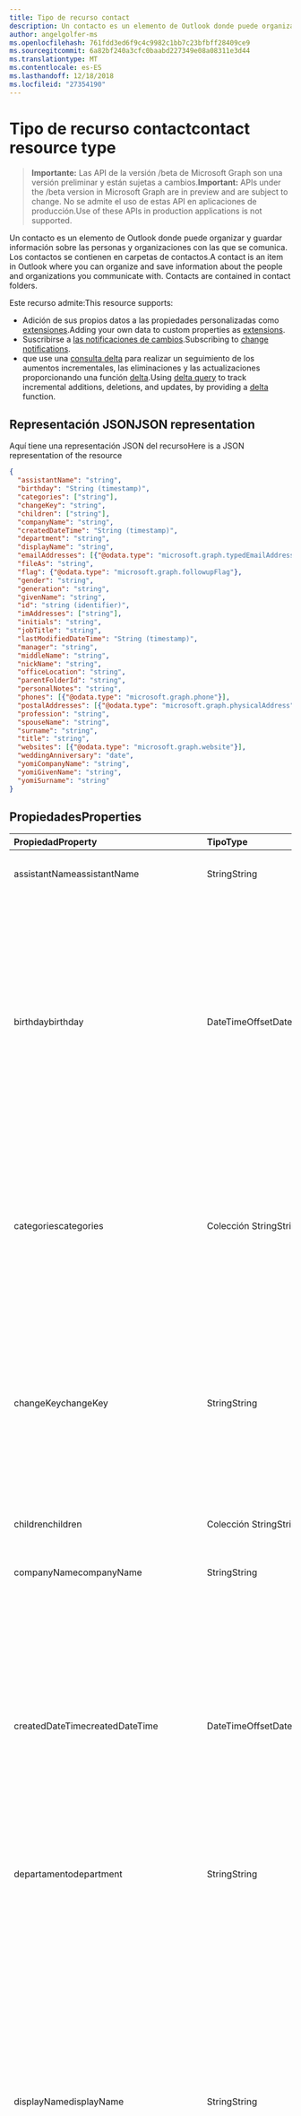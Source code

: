 ```yaml
---
title: Tipo de recurso contact
description: Un contacto es un elemento de Outlook donde puede organizar y guardar información sobre las personas y organizaciones con las que se comunica. Los contactos se contienen en carpetas de contactos.
author: angelgolfer-ms
ms.openlocfilehash: 761fdd3ed6f9c4c9982c1bb7c23bfbff28409ce9
ms.sourcegitcommit: 6a82bf240a3cfc0baabd227349e08a08311e3d44
ms.translationtype: MT
ms.contentlocale: es-ES
ms.lasthandoff: 12/18/2018
ms.locfileid: "27354190"
---
```

# <a name="contact-resource-type"></a><span data-ttu-id="46868-104">Tipo de recurso contact</span><span class="sxs-lookup"><span data-stu-id="46868-104">contact resource type</span></span>

> <span data-ttu-id="46868-105">**Importante:** Las API de la versión /beta de Microsoft Graph son una versión preliminar y están sujetas a cambios.</span><span class="sxs-lookup"><span data-stu-id="46868-105">**Important:** APIs under the /beta version in Microsoft Graph are in preview and are subject to change.</span></span> <span data-ttu-id="46868-106">No se admite el uso de estas API en aplicaciones de producción.</span><span class="sxs-lookup"><span data-stu-id="46868-106">Use of these APIs in production applications is not supported.</span></span>

<span data-ttu-id="46868-p103">Un contacto es un elemento de Outlook donde puede organizar y guardar información sobre las personas y organizaciones con las que se comunica. Los contactos se contienen en carpetas de contactos.</span><span class="sxs-lookup"><span data-stu-id="46868-p103">A contact is an item in Outlook where you can organize and save information about the people and organizations you communicate with. Contacts are contained in contact folders.</span></span>

<span data-ttu-id="46868-109">Este recurso admite:</span><span class="sxs-lookup"><span data-stu-id="46868-109">This resource supports:</span></span>

- <span data-ttu-id="46868-110">Adición de sus propios datos a las propiedades personalizadas como [extensiones](/graph/extensibility-overview).</span><span class="sxs-lookup"><span data-stu-id="46868-110">Adding your own data to custom properties as [extensions](/graph/extensibility-overview).</span></span>
- <span data-ttu-id="46868-111">Suscribirse a [las notificaciones de cambios](/graph/webhooks).</span><span class="sxs-lookup"><span data-stu-id="46868-111">Subscribing to [change notifications](/graph/webhooks).</span></span>
- <span data-ttu-id="46868-112">que use una [consulta delta](/graph/delta-query-overview) para realizar un seguimiento de los aumentos incrementales, las eliminaciones y las actualizaciones proporcionando una función [delta](../api/contact-delta.md).</span><span class="sxs-lookup"><span data-stu-id="46868-112">Using [delta query](/graph/delta-query-overview) to track incremental additions, deletions, and updates, by providing a [delta](../api/contact-delta.md) function.</span></span>

## <a name="json-representation"></a><span data-ttu-id="46868-113">Representación JSON</span><span class="sxs-lookup"><span data-stu-id="46868-113">JSON representation</span></span>

<span data-ttu-id="46868-114">Aquí tiene una representación JSON del recurso</span><span class="sxs-lookup"><span data-stu-id="46868-114">Here is a JSON representation of the resource</span></span>

<!-- {
  "blockType": "resource",
  "optionalProperties": [
    "extensions",
    "multiValueExtendedProperties",
    "photo",
    "singleValueExtendedProperties"
  ],
  "@odata.type": "microsoft.graph.contact"
}-->

```json
{
  "assistantName": "string",
  "birthday": "String (timestamp)",
  "categories": ["string"],
  "changeKey": "string",
  "children": ["string"],
  "companyName": "string",
  "createdDateTime": "String (timestamp)",
  "department": "string",
  "displayName": "string",
  "emailAddresses": [{"@odata.type": "microsoft.graph.typedEmailAddress"}],
  "fileAs": "string",
  "flag": {"@odata.type": "microsoft.graph.followupFlag"},
  "gender": "string",
  "generation": "string",
  "givenName": "string",
  "id": "string (identifier)",
  "imAddresses": ["string"],
  "initials": "string",
  "jobTitle": "string",
  "lastModifiedDateTime": "String (timestamp)",
  "manager": "string",
  "middleName": "string",
  "nickName": "string",
  "officeLocation": "string",
  "parentFolderId": "string",
  "personalNotes": "string",
  "phones": [{"@odata.type": "microsoft.graph.phone"}],
  "postalAddresses": [{"@odata.type": "microsoft.graph.physicalAddress"}],
  "profession": "string",
  "spouseName": "string",
  "surname": "string",
  "title": "string",
  "websites": [{"@odata.type": "microsoft.graph.website"}],
  "weddingAnniversary": "date",
  "yomiCompanyName": "string",
  "yomiGivenName": "string",
  "yomiSurname": "string"
}

```
## <a name="properties"></a><span data-ttu-id="46868-115">Propiedades</span><span class="sxs-lookup"><span data-stu-id="46868-115">Properties</span></span>
| <span data-ttu-id="46868-116">Propiedad</span><span class="sxs-lookup"><span data-stu-id="46868-116">Property</span></span>     | <span data-ttu-id="46868-117">Tipo</span><span class="sxs-lookup"><span data-stu-id="46868-117">Type</span></span>   |<span data-ttu-id="46868-118">Descripción</span><span class="sxs-lookup"><span data-stu-id="46868-118">Description</span></span>|
|:---------------|:--------|:----------|
|<span data-ttu-id="46868-119">assistantName</span><span class="sxs-lookup"><span data-stu-id="46868-119">assistantName</span></span>|<span data-ttu-id="46868-120">String</span><span class="sxs-lookup"><span data-stu-id="46868-120">String</span></span>|<span data-ttu-id="46868-121">El nombre del ayudante del contacto.</span><span class="sxs-lookup"><span data-stu-id="46868-121">The name of the contact's assistant.</span></span>|
|<span data-ttu-id="46868-122">birthday</span><span class="sxs-lookup"><span data-stu-id="46868-122">birthday</span></span>|<span data-ttu-id="46868-123">DateTimeOffset</span><span class="sxs-lookup"><span data-stu-id="46868-123">DateTimeOffset</span></span>|<span data-ttu-id="46868-p104">El cumpleaños del contacto. El tipo de marca de tiempo representa la información de fecha y hora con el formato ISO 8601 y está siempre en hora UTC. Por ejemplo, medianoche UTC del 1 de enero de 2014 sería así: `'2014-01-01T00:00:00Z'`</span><span class="sxs-lookup"><span data-stu-id="46868-p104">The contact's birthday. The Timestamp type represents date and time information using ISO 8601 format and is always in UTC time. For example, midnight UTC on Jan 1, 2014 would look like this: `'2014-01-01T00:00:00Z'`</span></span>|
|<span data-ttu-id="46868-127">categories</span><span class="sxs-lookup"><span data-stu-id="46868-127">categories</span></span>|<span data-ttu-id="46868-128">Colección String</span><span class="sxs-lookup"><span data-stu-id="46868-128">String collection</span></span>|<span data-ttu-id="46868-129">Las categorías asociadas con el contacto.</span><span class="sxs-lookup"><span data-stu-id="46868-129">The categories associated with the contact.</span></span> <span data-ttu-id="46868-130">Cada categoría corresponde a la propiedad **displayName** de un [outlookCategory](outlookcategory.md) definidos para el usuario.</span><span class="sxs-lookup"><span data-stu-id="46868-130">Each category corresponds to the **displayName** property of an [outlookCategory](outlookcategory.md) defined for the user.</span></span>|
|<span data-ttu-id="46868-131">changeKey</span><span class="sxs-lookup"><span data-stu-id="46868-131">changeKey</span></span>|<span data-ttu-id="46868-132">String</span><span class="sxs-lookup"><span data-stu-id="46868-132">String</span></span>|<span data-ttu-id="46868-p106">Identifica la versión del contacto. Cada vez que cambia el contacto, cambia también ChangeKey. Permite que Exchange aplique los cambios a la versión correcta del objeto.</span><span class="sxs-lookup"><span data-stu-id="46868-p106">Identifies the version of the contact. Every time the contact is changed, ChangeKey changes as well. This allows Exchange to apply changes to the correct version of the object.</span></span>|
|<span data-ttu-id="46868-136">children</span><span class="sxs-lookup"><span data-stu-id="46868-136">children</span></span>|<span data-ttu-id="46868-137">Colección String</span><span class="sxs-lookup"><span data-stu-id="46868-137">String collection</span></span>|<span data-ttu-id="46868-138">Los nombres de los hijos del contacto.</span><span class="sxs-lookup"><span data-stu-id="46868-138">The names of the contact's children.</span></span>|
|<span data-ttu-id="46868-139">companyName</span><span class="sxs-lookup"><span data-stu-id="46868-139">companyName</span></span>|<span data-ttu-id="46868-140">String</span><span class="sxs-lookup"><span data-stu-id="46868-140">String</span></span>|<span data-ttu-id="46868-141">El nombre de la empresa del contacto.</span><span class="sxs-lookup"><span data-stu-id="46868-141">The name of the contact's company.</span></span>|
|<span data-ttu-id="46868-142">createdDateTime</span><span class="sxs-lookup"><span data-stu-id="46868-142">createdDateTime</span></span>|<span data-ttu-id="46868-143">DateTimeOffset</span><span class="sxs-lookup"><span data-stu-id="46868-143">DateTimeOffset</span></span>|<span data-ttu-id="46868-p107">La hora en que se ha creado el contacto. El tipo de marca de tiempo representa la información de fecha y hora con el formato ISO 8601 y está siempre en hora UTC. Por ejemplo, medianoche UTC del 1 de enero de 2014 sería así: `'2014-01-01T00:00:00Z'`</span><span class="sxs-lookup"><span data-stu-id="46868-p107">The time the contact was created. The Timestamp type represents date and time information using ISO 8601 format and is always in UTC time. For example, midnight UTC on Jan 1, 2014 would look like this: `'2014-01-01T00:00:00Z'`</span></span>|
|<span data-ttu-id="46868-147">departamento</span><span class="sxs-lookup"><span data-stu-id="46868-147">department</span></span>|<span data-ttu-id="46868-148">String</span><span class="sxs-lookup"><span data-stu-id="46868-148">String</span></span>|<span data-ttu-id="46868-149">El departamento del contacto.</span><span class="sxs-lookup"><span data-stu-id="46868-149">The contact's department.</span></span>|
|<span data-ttu-id="46868-150">displayName</span><span class="sxs-lookup"><span data-stu-id="46868-150">displayName</span></span>|<span data-ttu-id="46868-151">String</span><span class="sxs-lookup"><span data-stu-id="46868-151">String</span></span>|<span data-ttu-id="46868-152">El nombre para mostrar del contacto.</span><span class="sxs-lookup"><span data-stu-id="46868-152">The contact's display name.</span></span> <span data-ttu-id="46868-153">Puede especificar el nombre para mostrar en una operación de [creación](../api/user-post-contacts.md) o [actualización](../api/contact-update.md) .</span><span class="sxs-lookup"><span data-stu-id="46868-153">You can specify the display name in a [create](../api/user-post-contacts.md) or [update](../api/contact-update.md) operation.</span></span> <span data-ttu-id="46868-154">Tenga en cuenta que las actualizaciones posteriores a otras propiedades pueden causar un valor generado automáticamente sobrescribir el valor de displayName que haya especificado.</span><span class="sxs-lookup"><span data-stu-id="46868-154">Note that later updates to other properties may cause an automatically generated value to overwrite the displayName value you have specified.</span></span> <span data-ttu-id="46868-155">Para conservar un valor existente, siempre incluirla como displayName en una operación [de actualización](../api/contact-update.md) .</span><span class="sxs-lookup"><span data-stu-id="46868-155">To preserve a pre-existing value, always include it as displayName in an [update](../api/contact-update.md) operation.</span></span>|
|<span data-ttu-id="46868-156">emailAddresses</span><span class="sxs-lookup"><span data-stu-id="46868-156">emailAddresses</span></span>|<span data-ttu-id="46868-157">colección de [typedEmailAddress](typedemailaddress.md)</span><span class="sxs-lookup"><span data-stu-id="46868-157">[typedEmailAddress](typedemailaddress.md) collection</span></span>|<span data-ttu-id="46868-158">Las direcciones de correo electrónico del contacto.</span><span class="sxs-lookup"><span data-stu-id="46868-158">The contact's email addresses.</span></span>|
|<span data-ttu-id="46868-159">fileAs</span><span class="sxs-lookup"><span data-stu-id="46868-159">fileAs</span></span>|<span data-ttu-id="46868-160">String</span><span class="sxs-lookup"><span data-stu-id="46868-160">String</span></span>|<span data-ttu-id="46868-161">El nombre con el que se ha archivado el contacto.</span><span class="sxs-lookup"><span data-stu-id="46868-161">The name the contact is filed under.</span></span>|
|<span data-ttu-id="46868-162">flag</span><span class="sxs-lookup"><span data-stu-id="46868-162">flag</span></span>|[<span data-ttu-id="46868-163">followupFlag</span><span class="sxs-lookup"><span data-stu-id="46868-163">followupFlag</span></span>](followupflag.md)|<span data-ttu-id="46868-164">El valor de marca que indica el estado, fecha de inicio, fecha de vencimiento o fecha de finalización para el contacto.</span><span class="sxs-lookup"><span data-stu-id="46868-164">The flag value that indicates the status, start date, due date, or completion date for the contact.</span></span> |
|<span data-ttu-id="46868-165">gender</span><span class="sxs-lookup"><span data-stu-id="46868-165">gender</span></span> |<span data-ttu-id="46868-166">String</span><span class="sxs-lookup"><span data-stu-id="46868-166">String</span></span> |<span data-ttu-id="46868-167">Género del contacto.</span><span class="sxs-lookup"><span data-stu-id="46868-167">The contact's gender.</span></span> |
|<span data-ttu-id="46868-168">generation</span><span class="sxs-lookup"><span data-stu-id="46868-168">generation</span></span>|<span data-ttu-id="46868-169">String</span><span class="sxs-lookup"><span data-stu-id="46868-169">String</span></span>|<span data-ttu-id="46868-170">La generación del contacto.</span><span class="sxs-lookup"><span data-stu-id="46868-170">The contact's generation.</span></span>|
|<span data-ttu-id="46868-171">givenName</span><span class="sxs-lookup"><span data-stu-id="46868-171">givenName</span></span>|<span data-ttu-id="46868-172">String</span><span class="sxs-lookup"><span data-stu-id="46868-172">String</span></span>|<span data-ttu-id="46868-173">El nombre del contacto.</span><span class="sxs-lookup"><span data-stu-id="46868-173">The contact's given name.</span></span>|
|<span data-ttu-id="46868-174">id</span><span class="sxs-lookup"><span data-stu-id="46868-174">id</span></span>|<span data-ttu-id="46868-175">String</span><span class="sxs-lookup"><span data-stu-id="46868-175">String</span></span>|<span data-ttu-id="46868-p109">El identificador único del contacto. Solo lectura.</span><span class="sxs-lookup"><span data-stu-id="46868-p109">The contact's unique identifier. Read-only.</span></span>|
|<span data-ttu-id="46868-178">imAddresses</span><span class="sxs-lookup"><span data-stu-id="46868-178">imAddresses</span></span>|<span data-ttu-id="46868-179">Colección String</span><span class="sxs-lookup"><span data-stu-id="46868-179">String collection</span></span>|<span data-ttu-id="46868-180">Las direcciones de mensajería instantánea (MI) del contacto.</span><span class="sxs-lookup"><span data-stu-id="46868-180">The contact's instant messaging (IM) addresses.</span></span>|
|<span data-ttu-id="46868-181">initials</span><span class="sxs-lookup"><span data-stu-id="46868-181">initials</span></span>|<span data-ttu-id="46868-182">String</span><span class="sxs-lookup"><span data-stu-id="46868-182">String</span></span>|<span data-ttu-id="46868-183">Las iniciales del contacto.</span><span class="sxs-lookup"><span data-stu-id="46868-183">The contact's initials.</span></span>|
|<span data-ttu-id="46868-184">jobTitle</span><span class="sxs-lookup"><span data-stu-id="46868-184">jobTitle</span></span>|<span data-ttu-id="46868-185">String</span><span class="sxs-lookup"><span data-stu-id="46868-185">String</span></span>|<span data-ttu-id="46868-186">El puesto del contacto.</span><span class="sxs-lookup"><span data-stu-id="46868-186">The contact’s job title.</span></span>|
|<span data-ttu-id="46868-187">lastModifiedDateTime</span><span class="sxs-lookup"><span data-stu-id="46868-187">lastModifiedDateTime</span></span>|<span data-ttu-id="46868-188">DateTimeOffset</span><span class="sxs-lookup"><span data-stu-id="46868-188">DateTimeOffset</span></span>|<span data-ttu-id="46868-p110">La hora en que se ha modificado el contacto. El tipo de marca de tiempo representa la información de fecha y hora con el formato ISO 8601 y está siempre en hora UTC. Por ejemplo, medianoche UTC del 1 de enero de 2014 sería así: `'2014-01-01T00:00:00Z'`</span><span class="sxs-lookup"><span data-stu-id="46868-p110">The time the contact was modified. The Timestamp type represents date and time information using ISO 8601 format and is always in UTC time. For example, midnight UTC on Jan 1, 2014 would look like this: `'2014-01-01T00:00:00Z'`</span></span>|
|<span data-ttu-id="46868-192">manager</span><span class="sxs-lookup"><span data-stu-id="46868-192">manager</span></span>|<span data-ttu-id="46868-193">String</span><span class="sxs-lookup"><span data-stu-id="46868-193">String</span></span>|<span data-ttu-id="46868-194">El nombre del administrador del contacto.</span><span class="sxs-lookup"><span data-stu-id="46868-194">The name of the contact's manager.</span></span>
|<span data-ttu-id="46868-195">middleName</span><span class="sxs-lookup"><span data-stu-id="46868-195">middleName</span></span>|<span data-ttu-id="46868-196">String</span><span class="sxs-lookup"><span data-stu-id="46868-196">String</span></span>|<span data-ttu-id="46868-197">El segundo nombre del contacto.</span><span class="sxs-lookup"><span data-stu-id="46868-197">The contact's middle name.</span></span>|
|<span data-ttu-id="46868-198">nickName</span><span class="sxs-lookup"><span data-stu-id="46868-198">nickName</span></span>|<span data-ttu-id="46868-199">String</span><span class="sxs-lookup"><span data-stu-id="46868-199">String</span></span>|<span data-ttu-id="46868-200">El sobrenombre del contacto.</span><span class="sxs-lookup"><span data-stu-id="46868-200">The contact's nickname.</span></span>|
|<span data-ttu-id="46868-201">officeLocation</span><span class="sxs-lookup"><span data-stu-id="46868-201">officeLocation</span></span>|<span data-ttu-id="46868-202">String</span><span class="sxs-lookup"><span data-stu-id="46868-202">String</span></span>|<span data-ttu-id="46868-203">La ubicación de la oficina del contacto.</span><span class="sxs-lookup"><span data-stu-id="46868-203">The location of the contact's office.</span></span>|
|<span data-ttu-id="46868-204">parentFolderId</span><span class="sxs-lookup"><span data-stu-id="46868-204">parentFolderId</span></span>|<span data-ttu-id="46868-205">String</span><span class="sxs-lookup"><span data-stu-id="46868-205">String</span></span>|<span data-ttu-id="46868-206">El identificador de la carpeta principal del contacto.</span><span class="sxs-lookup"><span data-stu-id="46868-206">The ID of the contact's parent folder.</span></span>|
|<span data-ttu-id="46868-207">personalNotes</span><span class="sxs-lookup"><span data-stu-id="46868-207">personalNotes</span></span>|<span data-ttu-id="46868-208">String</span><span class="sxs-lookup"><span data-stu-id="46868-208">String</span></span>|<span data-ttu-id="46868-209">Las notas del usuario sobre el contacto.</span><span class="sxs-lookup"><span data-stu-id="46868-209">The user's notes about the contact.</span></span>|
|<span data-ttu-id="46868-210">phones</span><span class="sxs-lookup"><span data-stu-id="46868-210">phones</span></span> |<span data-ttu-id="46868-211">Colección [phone](phone.md)</span><span class="sxs-lookup"><span data-stu-id="46868-211">[phone](phone.md) collection</span></span> |<span data-ttu-id="46868-212">Números de teléfono asociados con el contacto, por ejemplo, teléfono particular, teléfono móvil y teléfono del trabajo.</span><span class="sxs-lookup"><span data-stu-id="46868-212">Phone numbers associated with the contact, for example, home phone, mobile phone, and business phone.</span></span> |
|<span data-ttu-id="46868-213">postalAddresses</span><span class="sxs-lookup"><span data-stu-id="46868-213">postalAddresses</span></span> |<span data-ttu-id="46868-214">colección [physicalAddress](physicaladdress.md)</span><span class="sxs-lookup"><span data-stu-id="46868-214">[physicalAddress](physicaladdress.md) collection</span></span> |<span data-ttu-id="46868-215">Direcciones asociadas con el contacto, por ejemplo, home dirección y dirección de la empresa.</span><span class="sxs-lookup"><span data-stu-id="46868-215">Addresses associated with the contact, for example, home address and business address.</span></span> |
|<span data-ttu-id="46868-216">profession</span><span class="sxs-lookup"><span data-stu-id="46868-216">profession</span></span>|<span data-ttu-id="46868-217">String</span><span class="sxs-lookup"><span data-stu-id="46868-217">String</span></span>|<span data-ttu-id="46868-218">La profesión del contacto.</span><span class="sxs-lookup"><span data-stu-id="46868-218">The contact's profession.</span></span>|
|<span data-ttu-id="46868-219">spouseName</span><span class="sxs-lookup"><span data-stu-id="46868-219">spouseName</span></span>|<span data-ttu-id="46868-220">String</span><span class="sxs-lookup"><span data-stu-id="46868-220">String</span></span>|<span data-ttu-id="46868-221">El nombre del cónyuge del contacto.</span><span class="sxs-lookup"><span data-stu-id="46868-221">The name of the contact's spouse/partner.</span></span>|
|<span data-ttu-id="46868-222">surname</span><span class="sxs-lookup"><span data-stu-id="46868-222">surname</span></span>|<span data-ttu-id="46868-223">String</span><span class="sxs-lookup"><span data-stu-id="46868-223">String</span></span>|<span data-ttu-id="46868-224">Los apellidos del contacto.</span><span class="sxs-lookup"><span data-stu-id="46868-224">The contact's surname.</span></span>|
|<span data-ttu-id="46868-225">title</span><span class="sxs-lookup"><span data-stu-id="46868-225">title</span></span>|<span data-ttu-id="46868-226">String</span><span class="sxs-lookup"><span data-stu-id="46868-226">String</span></span>|<span data-ttu-id="46868-227">El título del contacto.</span><span class="sxs-lookup"><span data-stu-id="46868-227">The contact's title.</span></span>|
|<span data-ttu-id="46868-228">websites</span><span class="sxs-lookup"><span data-stu-id="46868-228">websites</span></span> |<span data-ttu-id="46868-229">Colección [website](website.md)</span><span class="sxs-lookup"><span data-stu-id="46868-229">[website](website.md) collection</span></span>|<span data-ttu-id="46868-230">Sitios Web asociados con el contacto.</span><span class="sxs-lookup"><span data-stu-id="46868-230">Web sites associated with the contact.</span></span> |
|<span data-ttu-id="46868-231">weddingAnniversary</span><span class="sxs-lookup"><span data-stu-id="46868-231">weddingAnniversary</span></span> |<span data-ttu-id="46868-232">Date</span><span class="sxs-lookup"><span data-stu-id="46868-232">Date</span></span> |<span data-ttu-id="46868-233">Aniversario de boda del contacto.</span><span class="sxs-lookup"><span data-stu-id="46868-233">The contact's wedding anniversary.</span></span> |
|<span data-ttu-id="46868-234">yomiCompanyName</span><span class="sxs-lookup"><span data-stu-id="46868-234">yomiCompanyName</span></span>|<span data-ttu-id="46868-235">String</span><span class="sxs-lookup"><span data-stu-id="46868-235">String</span></span>|<span data-ttu-id="46868-236">El nombre fonético japonés de la empresa del contacto.</span><span class="sxs-lookup"><span data-stu-id="46868-236">The phonetic Japanese company name of the contact.</span></span>|
|<span data-ttu-id="46868-237">yomiGivenName</span><span class="sxs-lookup"><span data-stu-id="46868-237">yomiGivenName</span></span>|<span data-ttu-id="46868-238">String</span><span class="sxs-lookup"><span data-stu-id="46868-238">String</span></span>|<span data-ttu-id="46868-239">El nombre (nombre de pila) fonético japonés del contacto.</span><span class="sxs-lookup"><span data-stu-id="46868-239">The phonetic Japanese given name (first name) of the contact.</span></span>|
|<span data-ttu-id="46868-240">yomiSurname</span><span class="sxs-lookup"><span data-stu-id="46868-240">yomiSurname</span></span>|<span data-ttu-id="46868-241">String</span><span class="sxs-lookup"><span data-stu-id="46868-241">String</span></span>|<span data-ttu-id="46868-242">El apellido fonético japonés del contacto.</span><span class="sxs-lookup"><span data-stu-id="46868-242">The phonetic Japanese surname (last name)  of the contact.</span></span>|

## <a name="relationships"></a><span data-ttu-id="46868-243">Relaciones</span><span class="sxs-lookup"><span data-stu-id="46868-243">Relationships</span></span>
| <span data-ttu-id="46868-244">Relación</span><span class="sxs-lookup"><span data-stu-id="46868-244">Relationship</span></span> | <span data-ttu-id="46868-245">Tipo</span><span class="sxs-lookup"><span data-stu-id="46868-245">Type</span></span>   |<span data-ttu-id="46868-246">Descripción</span><span class="sxs-lookup"><span data-stu-id="46868-246">Description</span></span>|
|:---------------|:--------|:----------|
|<span data-ttu-id="46868-247">extensions</span><span class="sxs-lookup"><span data-stu-id="46868-247">extensions</span></span>|<span data-ttu-id="46868-248">Colección de [extensiones](extension.md)</span><span class="sxs-lookup"><span data-stu-id="46868-248">[extension](extension.md) collection</span></span>|<span data-ttu-id="46868-249">La colección de extensiones de open definidas para el contacto.</span><span class="sxs-lookup"><span data-stu-id="46868-249">The collection of open extensions defined for the contact.</span></span> <span data-ttu-id="46868-250">Admite valores NULL.</span><span class="sxs-lookup"><span data-stu-id="46868-250">Nullable.</span></span>|
|<span data-ttu-id="46868-251">multiValueExtendedProperties</span><span class="sxs-lookup"><span data-stu-id="46868-251">multiValueExtendedProperties</span></span>|<span data-ttu-id="46868-252">Colección [multiValueLegacyExtendedProperty](multivaluelegacyextendedproperty.md)</span><span class="sxs-lookup"><span data-stu-id="46868-252">[multiValueLegacyExtendedProperty](multivaluelegacyextendedproperty.md) collection</span></span>| <span data-ttu-id="46868-p112">La colección de propiedades extendidas de varios valores definidas para el contacto. Solo lectura. Admite valores NULL.</span><span class="sxs-lookup"><span data-stu-id="46868-p112">The collection of multi-value extended properties defined for the contact. Read-only. Nullable.</span></span>|
|<span data-ttu-id="46868-256">photo</span><span class="sxs-lookup"><span data-stu-id="46868-256">photo</span></span>|[<span data-ttu-id="46868-257">photo</span><span class="sxs-lookup"><span data-stu-id="46868-257">photo</span></span>](profilephoto.md)| <span data-ttu-id="46868-p113">Imagen de contacto opcional. Puede obtener o establecer una foto para un contacto.</span><span class="sxs-lookup"><span data-stu-id="46868-p113">Optional contact picture. You can get or set a photo for a contact.</span></span>|
|<span data-ttu-id="46868-260">singleValueExtendedProperties</span><span class="sxs-lookup"><span data-stu-id="46868-260">singleValueExtendedProperties</span></span>|<span data-ttu-id="46868-261">Colección [singleValueLegacyExtendedProperty](singlevaluelegacyextendedproperty.md)</span><span class="sxs-lookup"><span data-stu-id="46868-261">[singleValueLegacyExtendedProperty](singlevaluelegacyextendedproperty.md) collection</span></span>| <span data-ttu-id="46868-p114">La colección de propiedades extendidas de valor único definidas para el contacto. Solo lectura. Admite valores NULL.</span><span class="sxs-lookup"><span data-stu-id="46868-p114">The collection of single-value extended properties defined for the contact. Read-only. Nullable.</span></span>|

## <a name="methods"></a><span data-ttu-id="46868-265">Métodos</span><span class="sxs-lookup"><span data-stu-id="46868-265">Methods</span></span>
| <span data-ttu-id="46868-266">Método</span><span class="sxs-lookup"><span data-stu-id="46868-266">Method</span></span>           | <span data-ttu-id="46868-267">Tipo de valor devuelto</span><span class="sxs-lookup"><span data-stu-id="46868-267">Return Type</span></span>    |<span data-ttu-id="46868-268">Descripción</span><span class="sxs-lookup"><span data-stu-id="46868-268">Description</span></span>|
|:---------------|:--------|:----------|
|[<span data-ttu-id="46868-269">Obtener contacto</span><span class="sxs-lookup"><span data-stu-id="46868-269">Get contact</span></span>](../api/contact-get.md) | [<span data-ttu-id="46868-270">contact</span><span class="sxs-lookup"><span data-stu-id="46868-270">contact</span></span>](contact.md) |<span data-ttu-id="46868-271">Lea las propiedades y las relaciones del objeto de contacto.</span><span class="sxs-lookup"><span data-stu-id="46868-271">Read properties and relationships of contact object.</span></span>|
|[<span data-ttu-id="46868-272">Crear</span><span class="sxs-lookup"><span data-stu-id="46868-272">Create</span></span>](../api/user-post-contacts.md) | [<span data-ttu-id="46868-273">contact</span><span class="sxs-lookup"><span data-stu-id="46868-273">contact</span></span>](contact.md) |<span data-ttu-id="46868-274">Agregue un contacto a la carpeta de contactos raíz o al extremo de contactos de otra carpeta de contactos.</span><span class="sxs-lookup"><span data-stu-id="46868-274">Add a contact to the root Contacts folder or to the contacts endpoint of another contact folder.</span></span>|
|[<span data-ttu-id="46868-275">Actualizar</span><span class="sxs-lookup"><span data-stu-id="46868-275">Update</span></span>](../api/contact-update.md) | [<span data-ttu-id="46868-276">contact</span><span class="sxs-lookup"><span data-stu-id="46868-276">contact</span></span>](contact.md) |<span data-ttu-id="46868-277">Actualice el objeto de contacto.</span><span class="sxs-lookup"><span data-stu-id="46868-277">Update contact object.</span></span> |
|[<span data-ttu-id="46868-278">Eliminar</span><span class="sxs-lookup"><span data-stu-id="46868-278">Delete</span></span>](../api/contact-delete.md) | <span data-ttu-id="46868-279">Ninguno</span><span class="sxs-lookup"><span data-stu-id="46868-279">None</span></span> |<span data-ttu-id="46868-280">Elimine el objeto contact.</span><span class="sxs-lookup"><span data-stu-id="46868-280">Delete contact object.</span></span> |
|[<span data-ttu-id="46868-281">delta</span><span class="sxs-lookup"><span data-stu-id="46868-281">delta</span></span>](../api/contact-delta.md)|<span data-ttu-id="46868-282">Colección [contact](contact.md)</span><span class="sxs-lookup"><span data-stu-id="46868-282">[contact](contact.md) collection</span></span>| <span data-ttu-id="46868-283">Obtiene un conjunto de contactos que se hayan agregado, eliminado o actualizado en una carpeta determinada.</span><span class="sxs-lookup"><span data-stu-id="46868-283">Get a set of contacts that have been added, deleted, or updated in a specified folder.</span></span>|
|<span data-ttu-id="46868-284">**Extensiones abiertas**</span><span class="sxs-lookup"><span data-stu-id="46868-284">**Open extensions**</span></span>| | |
|[<span data-ttu-id="46868-285">Crear extensión abierta</span><span class="sxs-lookup"><span data-stu-id="46868-285">Create open extension</span></span>](../api/opentypeextension-post-opentypeextension.md) |[<span data-ttu-id="46868-286">openTypeExtension</span><span class="sxs-lookup"><span data-stu-id="46868-286">openTypeExtension</span></span>](opentypeextension.md)| <span data-ttu-id="46868-287">Crea una extensión abierta y agrega propiedades personalizadas en una instancia nueva o un recurso existente.</span><span class="sxs-lookup"><span data-stu-id="46868-287">Create an open extension and add custom properties to a new or existing resource.</span></span>|
|[<span data-ttu-id="46868-288">Obtener extensión abierta</span><span class="sxs-lookup"><span data-stu-id="46868-288">Get open extension</span></span>](../api/opentypeextension-get.md) |<span data-ttu-id="46868-289">Colección [openTypeExtension](opentypeextension.md)</span><span class="sxs-lookup"><span data-stu-id="46868-289">[openTypeExtension](opentypeextension.md) collection</span></span>| <span data-ttu-id="46868-290">Obtiene una extensión abierta identificada por el nombre de extensión.</span><span class="sxs-lookup"><span data-stu-id="46868-290">Get an open extension identified by the extension name.</span></span>|
|<span data-ttu-id="46868-291">**Extensiones de esquema**</span><span class="sxs-lookup"><span data-stu-id="46868-291">**Schema extensions**</span></span>| | |
|[<span data-ttu-id="46868-292">Agregar valores de extensión de esquema</span><span class="sxs-lookup"><span data-stu-id="46868-292">Add schema extension values</span></span>](/graph/extensibility-schema-groups) || <span data-ttu-id="46868-293">Cree una definición de extensión de esquema y, después, úsela para agregar datos escritos personalizados a un recurso.</span><span class="sxs-lookup"><span data-stu-id="46868-293">Create a schema extension definition and then use it to add custom typed data to a resource.</span></span>|
|<span data-ttu-id="46868-294">**Propiedades extendidas**</span><span class="sxs-lookup"><span data-stu-id="46868-294">**Extended properties**</span></span>| | |
|[<span data-ttu-id="46868-295">Crear propiedad extendida de valor único</span><span class="sxs-lookup"><span data-stu-id="46868-295">Create single-value extended property</span></span>](../api/singlevaluelegacyextendedproperty-post-singlevalueextendedproperties.md) |[<span data-ttu-id="46868-296">contact</span><span class="sxs-lookup"><span data-stu-id="46868-296">contact</span></span>](contact.md)  |<span data-ttu-id="46868-297">Cree una o varias propiedades extendidas de valor único en un contacto nuevo o existente.</span><span class="sxs-lookup"><span data-stu-id="46868-297">Create one or more single-value extended properties in a new or existing contact.</span></span>   |
|[<span data-ttu-id="46868-298">Obtener contacto con propiedad extendida de valor único</span><span class="sxs-lookup"><span data-stu-id="46868-298">Get contact with single-value extended property</span></span>](../api/singlevaluelegacyextendedproperty-get.md)  | [<span data-ttu-id="46868-299">contact</span><span class="sxs-lookup"><span data-stu-id="46868-299">contact</span></span>](contact.md) | <span data-ttu-id="46868-300">Obtenga contactos que contienen una propiedad extendida de valor único mediante el uso de `$expand` o `$filter`.</span><span class="sxs-lookup"><span data-stu-id="46868-300">Get contacts that contain a single-value extended property by using `$expand` or `$filter`.</span></span> |
|[<span data-ttu-id="46868-301">Crear propiedad extendida de varios valores</span><span class="sxs-lookup"><span data-stu-id="46868-301">Create multi-value extended property</span></span>](../api/multivaluelegacyextendedproperty-post-multivalueextendedproperties.md) | [<span data-ttu-id="46868-302">contact</span><span class="sxs-lookup"><span data-stu-id="46868-302">contact</span></span>](contact.md) | <span data-ttu-id="46868-303">Cree una o varias propiedades extendidas de varios valores en un contacto nuevo o existente.</span><span class="sxs-lookup"><span data-stu-id="46868-303">Create one or more multi-value extended properties in a new or existing contact.</span></span>  |
|[<span data-ttu-id="46868-304">Obtener contacto con propiedad extendida de varios valores</span><span class="sxs-lookup"><span data-stu-id="46868-304">Get contact with multi-value extended property</span></span>](../api/multivaluelegacyextendedproperty-get.md)  | [<span data-ttu-id="46868-305">contact</span><span class="sxs-lookup"><span data-stu-id="46868-305">contact</span></span>](contact.md) | <span data-ttu-id="46868-306">Obtenga un contacto que contiene una propiedad extendida de varios valores mediante el uso de `$expand`.</span><span class="sxs-lookup"><span data-stu-id="46868-306">Get a contact that contains a multi-value extended property by using `$expand`.</span></span> |

## <a name="see-also"></a><span data-ttu-id="46868-307">Consulte también</span><span class="sxs-lookup"><span data-stu-id="46868-307">See also</span></span>

- [<span data-ttu-id="46868-308">Usar la consulta delta para realizar el seguimiento de los cambios en datos de Microsoft Graph</span><span class="sxs-lookup"><span data-stu-id="46868-308">Use delta query to track changes in Microsoft Graph data</span></span>](/graph/delta-query-overview)
- [<span data-ttu-id="46868-309">Obtener los cambios incrementales en los mensajes de una carpeta</span><span class="sxs-lookup"><span data-stu-id="46868-309">Get incremental changes to messages in a folder</span></span>](/graph/delta-query-messages)
- [<span data-ttu-id="46868-310">Agregar datos personalizados a los recursos mediante extensiones</span><span class="sxs-lookup"><span data-stu-id="46868-310">Add custom data to resources using extensions</span></span>](/graph/extensibility-overview)
- [<span data-ttu-id="46868-311">Agregar datos personalizados a los usuarios mediante extensiones abiertas</span><span class="sxs-lookup"><span data-stu-id="46868-311">Add custom data to users using open extensions</span></span>](/graph/extensibility-open-users)
- [<span data-ttu-id="46868-312">Agregar datos personalizados a los grupos mediante extensiones de esquema</span><span class="sxs-lookup"><span data-stu-id="46868-312">Add custom data to groups using schema extensions</span></span>](/graph/extensibility-schema-groups)


<!-- uuid: 8fcb5dbc-d5aa-4681-8e31-b001d5168d79
2015-10-25 14:57:30 UTC -->
<!-- {
  "type": "#page.annotation",
  "description": "contact resource",
  "keywords": "",
  "section": "documentation",
  "tocPath": ""
}-->
